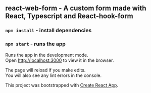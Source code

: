 

## react-web-form - A custom form made with React, Typescript and React-hook-form


### `npm install` -  install dependencies


### `npm start` - runs the app

Runs the app in the development mode.<br />
Open [http://localhost:3000](http://localhost:3000) to view it in the browser.

The page will reload if you make edits.<br />
You will also see any lint errors in the console.



This project was bootstrapped with [Create React App](https://github.com/facebook/create-react-app).
